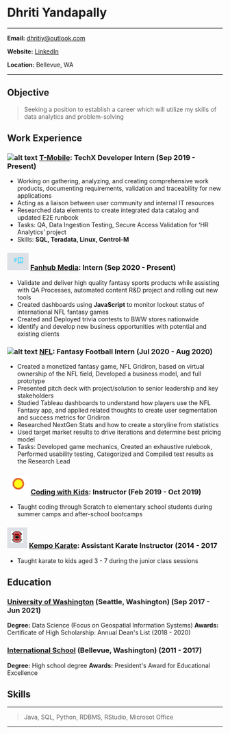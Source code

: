 # Dhriti Yandapally

 -------------------     ----------------------------
**Email:** dhritiy@outlook.com

**Website:** [LinkedIn](https://www.linkedin.com/in/dhriti-yandapally-495a27171/)

**Location:** Bellevue, WA
-------------------     ----------------------------

## Objective
>Seeking a position to establish a career which will utilize my skills of data analytics and problem-solving

## Work Experience
### ![alt text](https://cdn.tmobile.com/content/dam/t-mobile/ntm/branding/logos/corporate/tmo-logo-v3.svg) [T-Mobile](https://www.t-mobile.com/): TechX Developer Intern (Sep 2019 - Present)
- Working on gathering, analyzing, and creating comprehensive work products, documenting requirements, validation and traceability for new applications
- Acting as a liaison between user community and internal IT resources
- Researched data elements to create integrated data catalog and updated E2E runbook
- Tasks: QA, Data Ingestion Testing, Secure Access Validation for ‘HR Analytics’ project
- Skills: **SQL, Teradata, Linux, Control-M**

### ![alt text](https://raw.githubusercontent.com/dhritiy/dhritiy.github.io/main/FH%20Logo.PNG) [Fanhub Media](https://fanhubmedia.com/): Intern (Sep 2020 - Present)
- Validate and deliver high quality fantasy sports products while assisting with QA Processes, automated content R&D project and rolling out new tools
- Created dashboards using **JavaScript** to monitor lockout status of international NFL
fantasy games
- Created and Deployed trivia contests to BWW stores nationwide
- Identify and develop new business opportunities with potential and existing clients


### ![alt text](https://insidersportsreport.com/images/nfl_logo_small.gif) [NFL](https://www.nfl.com/): Fantasy Football Intern (Jul 2020 - Aug 2020)
- Created a monetized fantasy game, NFL Gridiron, based on virtual ownership of the NFL field, Developed a business model, and full prototype
- Presented pitch deck with project/solution to senior leadership and key stakeholders
- Studied Tableau dashboards to understand how players use the NFL Fantasy app, and
applied related thoughts to create user segmentation and success metrics for Gridiron
- Researched NextGen Stats and how to create a storyline from statistics
- Used target market results to drive iterations and determine best pricing model
- Tasks: Developed game mechanics, Created an exhaustive rulebook, Performed usability testing, Categorized and Compiled test results as the Research Lead
### ![alt text](https://raw.githubusercontent.com/dhritiy/dhritiy.github.io/main/CwK%20Logo.PNG) [Coding with Kids](https://www.codingwithkids.com/): Instructor (Feb 2019 - Oct 2019)
- Taught coding through Scratch to elementary school students during summer camps and after-school bootcamps
### ![alt text](https://raw.githubusercontent.com/dhritiy/dhritiy.github.io/main/Kempo%20Logo.PNG) [Kempo Karate](https://www.universalkempokarate.com/): Assistant Karate Instructor (2014 - 2017
- Taught karate to kids aged 3 - 7 during the junior class sessions


## Education
### [University of Washington](http://www.washington.edu/) (Seattle, Washington) (Sep 2017 - Jun 2021)
**Degree:** Data Science (Focus on Geospatial Information Systems)
**Awards:** Certificate of High Scholarship: Annual Dean's List (2018 - 2020)

### [International School](https://bsd405.org/international/) (Bellevue, Washington) (2011 - 2017)
**Degree:** High school degree
**Awards:** President's Award for Educational Excellence

## Skills
-------------------
> Java,
> SQL,
> Python,
> RDBMS,
> RStudio,
> Microsot Office
-------------------
